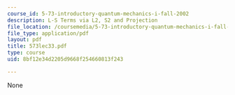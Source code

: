 ```yaml
---
course_id: 5-73-introductory-quantum-mechanics-i-fall-2002
description: L-S Terms via L2, S2 and Projection
file_location: /coursemedia/5-73-introductory-quantum-mechanics-i-fall-2002/8bf12e34d2205d9668f254660813f243_573lec33.pdf
file_type: application/pdf
layout: pdf
title: 573lec33.pdf
type: course
uid: 8bf12e34d2205d9668f254660813f243

---
```

None